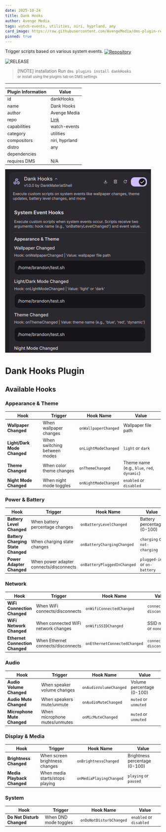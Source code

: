 ```yaml
---
date: 2025-10-24
title: Dank Hooks
author: Avenge Media
tags: watch-events, utilities, niri, hyprland, any
card_image: https://raw.githubusercontent.com/AvengeMedia/dms-plugin-registry/master/assets/dank-hooks.png
pinned: true
---
```


Trigger scripts based on various system events. <a href="https://github.com/AvengeMedia/dms-plugins" target="_blank" rel="noopener noreferrer"><img src="./static/repo-icon.png" alt="Repository" style="vertical-align: middle; height: 24px;"></a>


![RELEASE](https://img.shields.io/badge/dynamic/json?url=https%3A%2F%2Fraw.githubusercontent.com%2FAvengeMedia%2Fdms-plugins%2Fmaster%2FDankHooks%2Fplugin.json&query=version&style=for-the-badge&label=RELEASE&labelColor=101418&color=9ccbfb)

> [!NOTE] installation
> Run `dms plugins install dankHooks`  
> <small>or install using the plugins tab on DMS settings</small>

---

| Plugin Information                 | Value                                         |
| ---------------------------------- | --------------------------------------------- |
| id                                 | dankHooks                               |
| name                               | Dank Hooks                             |
| author                             | Avenge Media                           |
| repo                               | [Link](https://github.com/AvengeMedia/dms-plugins)                     |
| capabilities                       | watch-events        |
| category                           | utilities                         |
| compositors                        | niri, hyprland         |
| distro                             | any              |
| dependencies                       |         |
| requires DMS                       | N/A                     |


![Dank Hooks Screenshot](https://raw.githubusercontent.com/AvengeMedia/dms-plugin-registry/master/assets/dank-hooks.png)

# Dank Hooks Plugin

## Available Hooks

### Appearance & Theme

| Hook | Trigger | Hook Name | Value |
|------|---------|-----------|-------|
| **Wallpaper Changed** | When wallpaper changes | `onWallpaperChanged` | Wallpaper file path |
| **Light/Dark Mode Changed** | When switching between modes | `onLightModeChanged` | `light` or `dark` |
| **Theme Changed** | When color theme changes | `onThemeChanged` | Theme name (e.g., `blue`, `red`, `dynamic`) |
| **Night Mode Changed** | When night mode toggles | `onNightModeChanged` | `enabled` or `disabled` |

### Power & Battery

| Hook | Trigger | Hook Name | Value |
|------|---------|-----------|-------|
| **Battery Level Changed** | When battery percentage changes | `onBatteryLevelChanged` | Battery percentage (0-100) |
| **Battery Charging State Changed** | When charging state changes | `onBatteryChargingChanged` | `charging` or `not-charging` |
| **Power Adapter Changed** | When power adapter connects/disconnects | `onBatteryPluggedInChanged` | `plugged-in` or `on-battery` |

### Network

| Hook | Trigger | Hook Name | Value |
|------|---------|-----------|-------|
| **WiFi Connection Changed** | When WiFi connects/disconnects | `onWifiConnectedChanged` | `connected` or `disconnected` |
| **WiFi Network Changed** | When connected WiFi network changes | `onWifiSSIDChanged` | SSID name or `none` |
| **Ethernet Connection Changed** | When Ethernet connects/disconnects | `onEthernetConnectedChanged` | `connected` or `disconnected` |

### Audio

| Hook | Trigger | Hook Name | Value |
|------|---------|-----------|-------|
| **Audio Volume Changed** | When speaker volume changes | `onAudioVolumeChanged` | Volume percentage (0-100) |
| **Audio Mute Changed** | When speakers mute/unmute | `onAudioMuteChanged` | `muted` or `unmuted` |
| **Microphone Mute Changed** | When microphone mutes/unmutes | `onMicMuteChanged` | `muted` or `unmuted` |

### Display & Media

| Hook | Trigger | Hook Name | Value |
|------|---------|-----------|-------|
| **Brightness Changed** | When screen brightness changes | `onBrightnessChanged` | Brightness percentage (0-100) |
| **Media Playback Changed** | When media starts/stops playing | `onMediaPlayingChanged` | `playing` or `paused` |

### System

| Hook | Trigger | Hook Name | Value |
|------|---------|-----------|-------|
| **Do Not Disturb Changed** | When DND mode toggles | `onDoNotDisturbChanged` | `enabled` or `disabled` |

